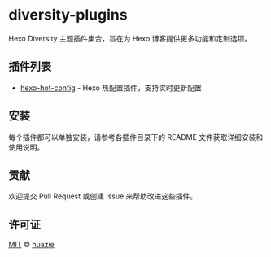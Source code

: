 # diversity-plugins


Hexo Diversity 主题插件集合，旨在为 Hexo 博客提供更多功能和定制选项。

## 插件列表

- [hexo-hot-config](./packages/hexo-hot-config/README.md)  - Hexo 热配置插件，支持实时更新配置

## 安装

每个插件都可以单独安装，请参考各插件目录下的 README 文件获取详细安装和使用说明。

## 贡献

欢迎提交 Pull Request 或创建 Issue 来帮助改进这些插件。

## 许可证

[MIT](LICENSE) © [huazie](https://github.com/huazie)